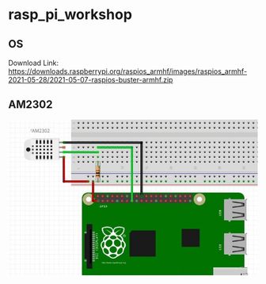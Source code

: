 # rasp_pi_workshop

## OS
Download Link: https://downloads.raspberrypi.org/raspios_armhf/images/raspios_armhf-2021-05-28/2021-05-07-raspios-buster-armhf.zip

## AM2302
![Alt text](photos/connecting_AM2302.png?raw=true "Wiring schematic for connecting the AM2302 to the Raspberry Pi")
